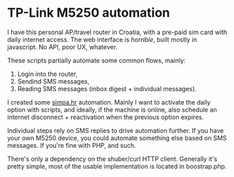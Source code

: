 # TP-Link M5250 automation

I have this personal AP/travel router in Croatia, with a pre-paid sim card with daily
internet access. The web interface is *horrible*, built mostly in javascript. No API,
poor UX, whatever.

These scripts partially automate some common flows, mainly:

1. Login into the router,
2. Sendind SMS messages,
3. Reading SMS messages (inbox digest + individual messages).

I created some [simpa.hr](https://www.simpa.hr/tarifa/opcije/internet-opcije) automation.
Mainly I want to activate the daily option with scripts, and ideally, if the machine is online,
also schedule an internet disconnect + reactivation when the previous option expires.

Individual steps rely on SMS replies to drive automation further. If you have your
own M5250 device, you could automate something else based on SMS messages. If you're
fine with PHP, and such.

There's only a dependency on the shuber/curl HTTP client. Generally it's pretty simple,
most of the usable implementation is located in boostrap.php.